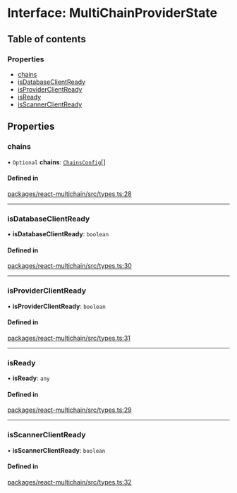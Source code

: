 # Interface: MultiChainProviderState

## Table of contents

### Properties

- [chains](MultiChainProviderState.md#chains)
- [isDatabaseClientReady](MultiChainProviderState.md#isdatabaseclientready)
- [isProviderClientReady](MultiChainProviderState.md#isproviderclientready)
- [isReady](MultiChainProviderState.md#isready)
- [isScannerClientReady](MultiChainProviderState.md#isscannerclientready)

## Properties

### <a id="chains" name="chains"></a> chains

• `Optional` **chains**: [`ChainsConfig`](ChainsConfig.md)[]

#### Defined in

[packages/react-multichain/src/types.ts:28](https://github.com/web3-systems/react-multichain/blob/b697018/src/types.ts#L28)

___

### <a id="isdatabaseclientready" name="isdatabaseclientready"></a> isDatabaseClientReady

• **isDatabaseClientReady**: `boolean`

#### Defined in

[packages/react-multichain/src/types.ts:30](https://github.com/web3-systems/react-multichain/blob/b697018/src/types.ts#L30)

___

### <a id="isproviderclientready" name="isproviderclientready"></a> isProviderClientReady

• **isProviderClientReady**: `boolean`

#### Defined in

[packages/react-multichain/src/types.ts:31](https://github.com/web3-systems/react-multichain/blob/b697018/src/types.ts#L31)

___

### <a id="isready" name="isready"></a> isReady

• **isReady**: `any`

#### Defined in

[packages/react-multichain/src/types.ts:29](https://github.com/web3-systems/react-multichain/blob/b697018/src/types.ts#L29)

___

### <a id="isscannerclientready" name="isscannerclientready"></a> isScannerClientReady

• **isScannerClientReady**: `boolean`

#### Defined in

[packages/react-multichain/src/types.ts:32](https://github.com/web3-systems/react-multichain/blob/b697018/src/types.ts#L32)
